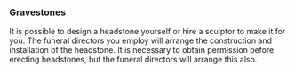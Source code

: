 ###  Gravestones

It is possible to design a headstone yourself or hire a sculptor to make it
for you. The funeral directors you employ will arrange the construction and
installation of the headstone. It is necessary to obtain permission before
erecting headstones, but the funeral directors will arrange this also.
